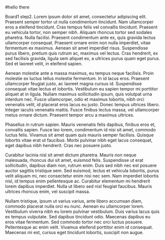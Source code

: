 #hello there

Board1 step2.
Lorem ipsum dolor sit amet, consectetur adipiscing elit. Praesent semper tortor ut nulla condimentum tincidunt. Nam ullamcorper eros a eleifend tincidunt. Cras tempus felis vel convallis tincidunt. Praesent eu vehicula tortor, non semper nibh. Aliquam rhoncus tortor sed sodales pharetra. Nulla facilisi. Praesent condimentum ante ex, quis gravida lectus ullamcorper consequat. Praesent ornare enim non nulla imperdiet, vitae fermentum ex maximus. Aenean sit amet imperdiet risus. Suspendisse purus libero, pretium quis rutrum ac, maximus vel lectus. Cras hendrerit, ex sed facilisis gravida, ligula sem aliquet ex, a ultrices purus quam eget purus. Sed et laoreet velit, in eleifend sapien.

Aenean molestie ante a massa maximus, eu tempus neque facilisis. Proin molestie ex luctus tellus molestie fermentum. In id lacus eros. Praesent ullamcorper feugiat justo, ac laoreet magna cursus id. Suspendisse consequat vitae lectus et lobortis. Vestibulum eu sapien tempor mi porttitor aliquet at in ligula. Nullam maximus sollicitudin ipsum, quis volutpat urna interdum nec. Fusce ullamcorper, odio et maximus lobortis, nibh orci venenatis velit, id placerat eros lacus eu justo. Donec tempus ultrices libero. Integer iaculis venenatis mattis. Fusce finibus lectus massa, vel ullamcorper metus ornare dictum. Praesent tempor arcu a maximus ultrices.

Phasellus in rutrum sapien. Mauris venenatis felis dapibus, finibus eros et, convallis sapien. Fusce leo lorem, condimentum id nisi sit amet, commodo luctus felis. Vivamus sit amet quam quis mauris semper facilisis. Quisque lobortis vitae erat ut faucibus. Morbi pulvinar nibh eget lacus consequat, eget dapibus nibh hendrerit. Cras nec posuere justo.

Curabitur lacinia nisl sit amet dictum pharetra. Mauris non neque malesuada, rhoncus dui sit amet, euismod felis. Suspendisse ut erat sollicitudin, dapibus diam non, rutrum enim. Duis sed nibh nec est posuere auctor sagittis tristique sem. Sed euismod, lectus et vehicula lobortis, purus velit aliquam mi, nec consectetur enim nisi nec sem. Nam imperdiet lobortis nisl, id tempus enim pellentesque ac. Curabitur elementum mi hendrerit lorem dapibus imperdiet. Nulla ut libero sed nisl feugiat faucibus. Mauris ultrices rhoncus enim, vel suscipit massa.

Nullam tristique, ipsum ut varius varius, ante libero accumsan diam, commodo placerat nulla orci eu nunc. Aenean eu ullamcorper lorem. Vestibulum viverra nibh eu lorem pulvinar vestibulum. Duis varius lacus quis ex tempus vulputate. Sed dapibus tincidunt odio. Maecenas dapibus eu eros vitae fermentum. Sed commodo tortor nec orci luctus posuere. Pellentesque ac enim velit. Vivamus eleifend porttitor enim id consequat. Maecenas mi est, cursus eget tincidunt lobortis, suscipit non augue.

